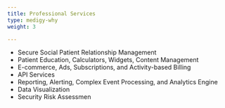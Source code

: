 ```yaml
---
title: Professional Services
type: medigy-why
weight: 3

---
```

 

* Secure Social Patient Relationship Management
* Patient Education, Calculators, Widgets, Content Management
* E-commerce, Ads, Subscriptions, and Activity-based Billing
* API Services
* Reporting, Alerting, Complex Event Processing, and Analytics Engine
* Data Visualization
* Security Risk Assessmen
 